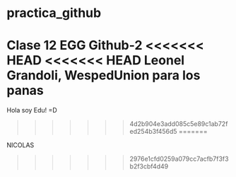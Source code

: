 # practica_github
Clase 12 EGG Github-2
<<<<<<< HEAD
<<<<<<< HEAD
Leonel Grandoli, WespedUnion para los panas
=======
Hola soy Edu! =D
>>>>>>> 4d2b904e3add085c5e89c1ab72fed254b3f456d5
=======

NICOLAS
>>>>>>> 2976e1cfd0259a079cc7acfb7f3f3b2f3cbf4d49
